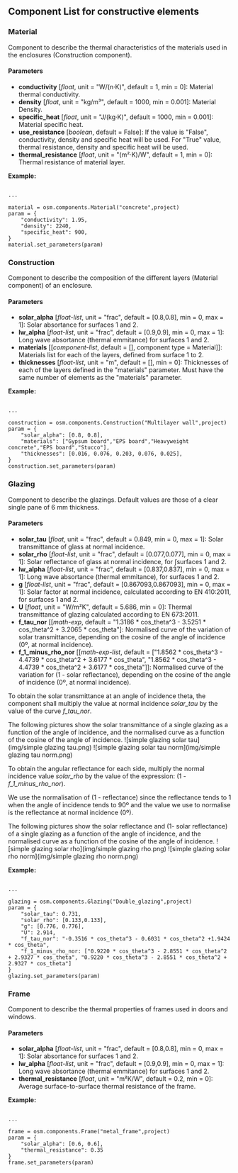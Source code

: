 ## Component List for constructive elements

### Material

Component to describe the thermal characteristics of the materials used in the enclosures (Construction component).

#### Parameters
- **conductivity** [_float_, unit = "W/(n·K)", default = 1, min = 0]: Material thermal conductivity. 
- **density** [_float_, unit = "kg/m³", default = 1000, min = 0.001]: Material Density.
- **specific_heat** [_float_, unit = "J/(kg·K)", default = 1000, min = 0.001]: Material specific heat.
- **use_resistance** [_boolean_, default = False]: If the value is "False", conductivity, density and specific heat will be used. For "True" value, thermal resistance, density and specific heat will be used. 
- **thermal_resistance** [_float_, unit = "(m²·K)/W", default = 1, min = 0]: Thermal resistance of material layer.

**Example:**
<pre><code class="python">
...

material = osm.components.Material("concrete",project)
param = {
    "conductivity": 1.95,
    "density": 2240,
    "specific_heat": 900,
}
material.set_parameters(param)
</code></pre>


### Construction

Component to describe the composition of the different layers (Material component) of an enclosure.

#### Parameters
- **solar_alpha** [_float-list_, unit = "frac", default = [0.8,0.8], min = 0, max = 1]: Solar absortance for surfaces 1 and 2.
- **lw_alpha** [_float-list_, unit = "frac", default = [0.9,0.9], min = 0, max = 1]: Long wave absortance (thermal emmitance) for surfaces 1 and 2.
- **materials** [[_component-list_, default = [], component type = Material]]: Materials list for each of the layers, defined from surface 1 to 2.
- **thicknesses** [_float-list_, unit = "m", default = [], min = 0]: Thicknesses of each of the layers defined in the "materials" parameter. Must have the same number of elements as the "materials" parameter.

**Example:**
<pre><code class="python">
...

construction = osm.components.Construction("Multilayer wall",project)
param = {
    "solar_alpha": [0.8, 0.8],
    "materials": ["Gypsum board","EPS board","Heavyweight concrete","EPS board","Stucco"],
    "thicknesses": [0.016, 0.076, 0.203, 0.076, 0.025],
}
construction.set_parameters(param)
</code></pre>

### Glazing

Component to describe the glazings. Default values are those of a clear single pane of 6 mm thickness.

#### Parameters
- **solar_tau** [_float_, unit = "frac", default = 0.849, min = 0, max = 1]: Solar transmittance of glass at normal incidence.
- **solar_rho** [_float-list_, unit = "frac", default = [0.077,0.077], min = 0, max = 1]: Solar reflectance of glass at normal incidence, for ∫surfaces 1 and 2.
- **lw_alpha** [_float-list_, unit = "frac", default = [0.837,0.837], min = 0, max = 1]: Long wave absortance (thermal emmitance), for surfaces 1 and 2.
- **g** [_float-list_, unit = "frac", default = [0.867093,0.867093], min = 0, max = 1]: Solar factor at normal incidence, calculated according to EN 410:2011, for surfaces 1 and 2.
- **U** [_float_, unit = "W/m²K", default = 5.686, min = 0]: Thermal transmittance of glazing calculated according to EN 673:2011.
- **f_tau_nor** [[_math-exp_, default = "1.3186 * cos_theta^3 - 3.5251 * cos_theta^2 + 3.2065 * cos_theta"]: Normalised curve of the variation of solar transmittance, depending on the cosine of the angle of incidence (0º, at normal incidence).
- **f_1_minus_rho_nor** [[_math-exp-list_, default = ["1.8562 * cos_theta^3 - 4.4739 * cos_theta^2 + 3.6177 * cos_theta", "1.8562 * cos_theta^3 - 4.4739 * cos_theta^2 + 3.6177 * cos_theta"]]: Normalised curve of the variation for (1 - solar reflectance), depending on the cosine of the angle of incidence (0º, at normal incidence).

To obtain the solar transmittance at an angle of incidence theta, the component shall multiply the value at normal incidence _solar_tau_ by the value of the curve _f_tau_nor_.

The following pictures show the solar transmittance of a single glazing as a function of the angle of incidence, and the normalised curve as a function of the cosine of the angle of incidence.
![simple glazing solar tau](img/simple glazing tau.png)
![simple glazing solar tau norm](img/simple glazing tau norm.png)

To obtain the angular reflectance for each side, multiply the normal incidence value _solar_rho_ by the value of the expression: (1 - _f_1_minus_rho_nor_). 

We use the normalisation of (1 - reflectance) since the reflectance tends to 1 when the angle of incidence tends to 90º and the value we use to normalise is the reflectance at normal incidence (0º).

The following pictures show the solar reflectance and (1- solar reflectance) of a single glazing as a function of the angle of incidence, and the normalised curve as a function of the cosine of the angle of incidence.
![simple glazing solar rho](img/simple glazing rho.png)
![simple glazing solar rho norm](img/simple glazing rho norm.png)


**Example:**
<pre><code class="python">
...

glazing = osm.components.Glazing("Double_glazing",project)
param = {
    "solar_tau": 0.731,
    "solar_rho": [0.133,0.133],
    "g": [0.776, 0.776],
    "U": 2.914,
    "f_tau_nor": "-0.3516 * cos_theta^3 - 0.6031 * cos_theta^2 +1.9424 * cos_theta",
    "f_1_minus_rho_nor: ["0.9220 * cos_theta^3 - 2.8551 * cos_theta^2 + 2.9327 * cos_theta", "0.9220 * cos_theta^3 - 2.8551 * cos_theta^2 + 2.9327 * cos_theta"]
}
glazing.set_parameters(param)
</code></pre>

### Frame

Component to describe the thermal properties of frames used in doors and windows.

#### Parameters
- **solar_alpha** [_float-list_, unit = "frac", default = [0.8,0.8], min = 0, max = 1]: Solar absortance for surfaces 1 and 2.
- **lw_alpha** [_float-list_, unit = "frac", default = [0.9,0.9], min = 0, max = 1]: Long wave absortance (thermal emmitance) for surfaces 1 and 2.
- **thermal_resistance** [_float_, unit = "m²K/W", default = 0.2, min = 0]: Average surface-to-surface thermal resistance of the frame.

**Example:**
<pre><code class="python">
...

frame = osm.components.Frame("metal_frame",project)
param = {
    "solar_alpha": [0.6, 0.6],
    "thermal_resistance": 0.35
}
frame.set_parameters(param)
</code></pre>




